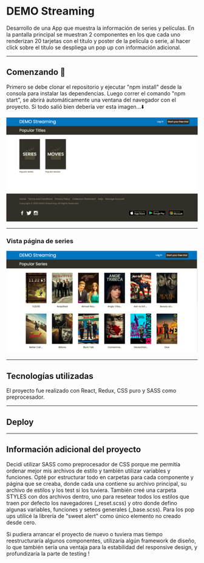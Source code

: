 # DEMO Streaming

Desarrollo de una App que muestra la información de series y películas. En la pantalla principal se muestran 2 componentes en los que cada uno renderizan 20 tarjetas con el título y poster de la película o serie, al hacer click sobre el título se despliega un pop up con información adicional.

---

## Comenzando 🚀

Primero se debe clonar el repositorio y ejecutar "npm install" desde la consola para instalar las dependencias.
Luego correr el comando "npm start", se abrirá automáticamente una ventana del navegador con el proyecto.
Si todo salió bien debería ver esta imagen...⬇️

![Main](./dist/src/components/assets/mainPage.png)

---

### Vista página de series

![Series](./dist/src/components/assets/series.png)

---

## Tecnologías utilizadas

El proyecto fue realizado con React, Redux, CSS puro y SASS como preprocesador. 

---

## Deploy 



---

## Información adicional del proyecto

Decidí utilizar SASS como preprocesador de CSS porque me permitía ordenar mejor mis archivos de estilo y también utilizar variables y funciones.
Opté por estructurar todo en carpetas para cada componente y página que se creaba, donde cada una contiene su archivo principal, su archivo de estilos y los test si los tuviera.
También creé una carpeta STYLES con dos archivos dentro, uno para resetear todos los estilos que traen por defecto los navegadores (_reset.scss) y otro donde defino algunas variables, funciones y seteos generales (_base.scss).
Para los pop ups utilicé la librería de "sweet alert" como único elemento no creado desde cero.

Si pudiera arrancar el proyecto de nuevo o tuviera mas tiempo reestructuraría algunos componentes, utilizaría algún framework de diseño, lo que también sería una ventaja para la estabilidad del responsive design, y profundizaría la parte de testing !






